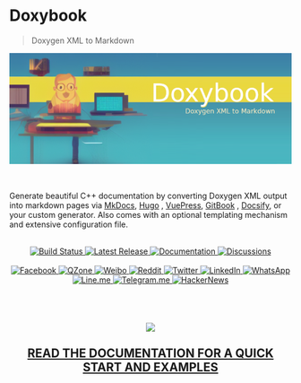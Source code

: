 # Doxybook

> Doxygen XML to Markdown

[![Doxybook](docs/img/doxybook_banner.png)](https://alandefreitas.github.io/doxybook/)

<!--[abstract -->

<br/>

Generate beautiful C++ documentation by converting Doxygen XML output into
markdown pages via [MkDocs](https://www.mkdocs.org/), [Hugo](https://gohugo.io/)
, [VuePress](https://vuepress.vuejs.org/), [GitBook](https://github.com/GitbookIO/gitbook)
, [Docsify](https://docsify.js.org/#/), or your custom generator. Also comes with an optional templating mechanism and
extensive configuration file.

<br/>

<div style="text-align: center;">
<a href="https://github.com/alandefreitas/doxybook/actions?query=workflow%3ABuild+event%3Apush+branch%3Amaster+" target="_blank">
  <img alt="Build Status" src="https://img.shields.io/github/workflow/status/alandefreitas/doxybook/Build?event=push&label=Build&logo=Github-Actions">
</a>
<a href="https://GitHub.com/alandefreitas/doxybook/releases/" target="_blank">
  <img alt="Latest Release" src="https://img.shields.io/github/release/alandefreitas/doxybook.svg?label=Download">
</a>
<a href="https://alandefreitas.github.io/doxybook/" target="_blank">
  <img alt="Documentation" src="https://img.shields.io/website-up-down-green-red/http/alandefreitas.github.io/doxybook.svg?label=Documentation">
</a>
<a href="https://github.com/alandefreitas/doxybook/discussions" target="_blank">
  <img alt="Discussions" src="https://img.shields.io/website-up-down-green-red/http/alandefreitas.github.io/doxybook.svg?label=Discussions">
</a>
</div>

<br/>

<div style="text-align: center;">

<!-- https://github.com/bradvin/social-share-urls -->

<a href="https://www.facebook.com/sharer/sharer.php?t=doxybook:%20Doxygen%20XML%20to%20Markdown&u=https://github.com/alandefreitas/doxybook/" target="_blank">
    <img alt="Facebook" src="https://img.shields.io/twitter/url/http/shields.io.svg?style=social&label=Share+on+Facebook&logo=facebook">
</a>
<a href="http://sns.qzone.qq.com/cgi-bin/qzshare/cgi_qzshare_onekey?url=https://github.com/alandefreitas/doxybook/&title_=doxybook:Do%20xygen X%20L %20to%20Markdown&summary_=doxybook:%20Doxygen%20XML%20to%20Markdown" target="_blank">
    <img alt="QZone" src="https://img.shields.io/twitter/url/http/shields.io.svg?style=social&label=Share+on+QZone&logo=qzone">
</a>
<a href="http://sns.qzone.qq.com/cgi-bin/qzshare/cgi_qzshare_onekey?url=https://github.com/alandefreitas/doxybook/&title_=doxybook:Do%20xygen X%20L %20to%20Markdown&summary_=doxybook:%20Doxygen%20XML%20to%20Markdown" target="_blank">
    <img alt="Weibo" src="https://img.shields.io/twitter/url/http/shields.io.svg?style=social&label=Share+on+Weibo&logo=sina-weibo">
</a>
<a href="http://www.reddit.com/submit?url=https://github.com/alandefreitas/doxybook/&title_=Doxybook:%20Doxygen%20XML%20to%20Markdown" target="_blank">
    <img alt="Reddit" src="https://img.shields.io/twitter/url/http/shields.io.svg?style=social&label=Share+on+Reddit&logo=reddit">
</a>
<a href="https://twitter.com/intent/tweet?text=doxybook:%20Doxygen%20XML%20to%20Markdown&url=https://github.com/alandefreitas/doxybook/&hashtags=Doxygen,Documentation,Cpp" target="_blank">
    <img alt="Twitter" src="https://img.shields.io/twitter/url/http/shields.io.svg?label=Share+on+Twitter&style=social">
</a>
<a href="https://www.linkedin.com/shareArticle?mini=false&url=https://github.com/alandefreitas/doxybook/&title_=doxybook:Do%20xygen X%20L %20to%20Markdown" target="_blank">
    <img alt="LinkedIn" src="https://img.shields.io/twitter/url/http/shields.io.svg?style=social&label=Share+on+LinkedIn&logo=linkedin">
</a>
<a href="https://api.whatsapp.com/send?text=doxybook:%20Doxygen%20XML%20to%20Markdown:+https://github.com/alandefreitas/doxybook/" target="_blank">
    <img alt="WhatsApp" src="https://img.shields.io/twitter/url/http/shields.io.svg?style=social&label=Share+on+WhatsApp&logo=whatsapp">
</a>
<a href="https://lineit.line.me/share/ui?url=https://github.com/alandefreitas/doxybook/&text=doxybook:%20Doxygen%20XML%20to%20Markdown" target="_blank">
    <img alt="Line.me" src="https://img.shields.io/twitter/url/http/shields.io.svg?style=social&label=Share+on+Line.me&logo=line">
</a>
<a href="https://telegram.me/share/url?url=https://github.com/alandefreitas/doxybook/&text=doxybook:%20Doxygen%20XML%20to%20Markdown" target="_blank">
    <img alt="Telegram.me" src="https://img.shields.io/twitter/url/http/shields.io.svg?style=social&label=Share+on+Telegram.me&logo=telegram">
</a>
<a href="https://news.ycombinator.com/submitlink?u=https://github.com/alandefreitas/doxybook/&t=doxybook:%20Doxygen%20XML%20to%20Markdown" target="_blank">
    <img alt="HackerNews" src="https://img.shields.io/twitter/url/http/shields.io.svg?style=social&label=Share+on+HackerNews&logo=y-combinator">
</a>

</div>

<br/>

<!--] -->

<br/>

<div style="text-align: center;">

<h2>

<a href="https://alandefreitas.github.io/doxybook/">
  <img src="https://upload.wikimedia.org/wikipedia/commons/2/2a/Documentation-plain.svg" width="50%"/>
</a>

[READ THE DOCUMENTATION FOR A QUICK START AND EXAMPLES](https://alandefreitas.github.io/doxybook/)

</h2>

</div>

